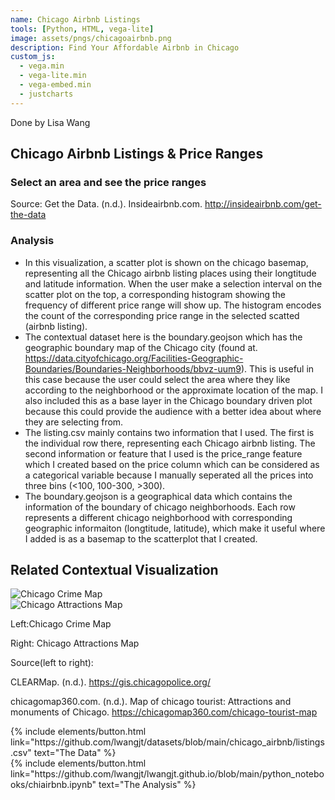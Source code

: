 ```yaml
---
name: Chicago Airbnb Listings
tools: [Python, HTML, vega-lite]
image: assets/pngs/chicagoairbnb.png
description: Find Your Affordable Airbnb in Chicago
custom_js:
  - vega.min
  - vega-lite.min
  - vega-embed.min
  - justcharts
---
```


Done by Lisa Wang

## Chicago Airbnb Listings & Price Ranges
### Select an area and see the price ranges

<vegachart schema-url="{{ site.baseurl }}/assets/json/chicagoairbnb.json" style="width: 100%"></vegachart>

Source: Get the Data. (n.d.). Insideairbnb.com. http://insideairbnb.com/get-the-data
### Analysis
* In this visualization, a scatter plot is shown on the chicago basemap, representing all the Chicago airbnb listing places using their longtitude and latitude information. When the user make a selection interval on the scatter plot on the top, a corresponding histogram showing the frequency of different price range will show up. The histogram encodes the count of the corresponding price range in the selected scatted (airbnb listing). 
* The contextual dataset here is the boundary.geojson which has the geographic boundary map of the Chicago city  (found at. https://data.cityofchicago.org/Facilities-Geographic-Boundaries/Boundaries-Neighborhoods/bbvz-uum9). This is useful in this case because the user could select the area where they like according to the neighborhood or the approximate location of the map. I also included this as a base layer in the Chicago boundary driven plot because this could provide the audience with a better idea about where they are selecting from.
* The listing.csv mainly contains two information that I used. The first is the individual row there, representing each Chicago airbnb listing. The second information or feature that I used is the price_range feature which I created based on the price column which can be considered as a categorical variable because I manually seperated all the prices into three bins (<100, 100-300, >300).
* The boundary.geojson is a geographical data which contains the information of the boundary of chicago neighborhoods. Each row represents a different chicago neighborhood with corresponding geographic informaiton (longtitude, latitude), which make it useful where I added is as a basemap to the scatterplot that I created.


## Related Contextual Visualization

<div class="row">
  <div class="column">
    <img src="{{ site.baseurl }}/assets/pngs/chicrime.png" alt="Chicago Crime Map">
  </div>
  <div class="column">
    <img src="{{ site.baseurl }}/assets/pngs/chicagotour.png" alt="Chicago Attractions Map">
  </div>
</div>

Left:Chicago Crime Map

Right: Chicago Attractions Map

Source(left to right):

CLEARMap. (n.d.). https://gis.chicagopolice.org/ 

chicagomap360.com. (n.d.). Map of chicago tourist: Attractions and monuments of Chicago. https://chicagomap360.com/chicago-tourist-map


<div class="left">
{% include elements/button.html link="https://github.com/lwangjt/datasets/blob/main/chicago_airbnb/listings.csv" text="The Data" %}
</div>

<div class="right">
{% include elements/button.html link="https://github.com/lwangjt/lwangjt.github.io/blob/main/python_notebooks/chiairbnb.ipynb" text="The Analysis" %}
</div>

